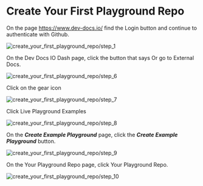 # Create Your First Playground Repo

On the  page https://www.dev-docs.io/  find the Login button and continue to authenticate with Github. 

![create_your_first_playground_repo/step_1](/img/create_your_first_playground_repo/step_1.png)

On the Dev Docs IO Dash page, click the button that says Or go to External Docs. 

![create_your_first_playground_repo/step_6](/img/create_your_first_playground_repo/step_6.png)

Click on the gear icon

![create_your_first_playground_repo/step_7](/img/create_your_first_playground_repo/step_7.png)

Click Live Playground Examples

![create_your_first_playground_repo/step_8](/img/create_your_first_playground_repo/step_8.png)

On the **_Create Example Playground_** page, click the **_Create Example Playground_** button. 

![create_your_first_playground_repo/step_9](/img/create_your_first_playground_repo/step_9.png)

On the Your Playground Repo page, click Your Playground Repo.

![create_your_first_playground_repo/step_10](/img/create_your_first_playground_repo/step_10.png)
  
  